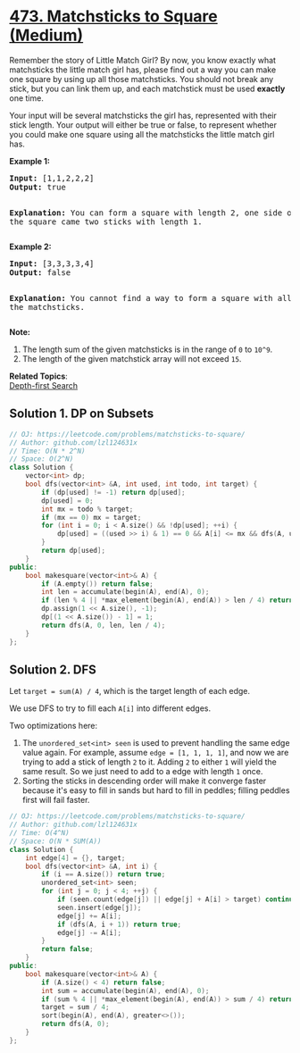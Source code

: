 # [473. Matchsticks to Square (Medium)](https://leetcode.com/problems/matchsticks-to-square/)

<p>Remember the story of Little Match Girl? By now, you know exactly what matchsticks the little match girl has, please find out a way you can make one square by using up all those matchsticks. You should not break any stick, but you can link them up, and each matchstick must be used <b>exactly</b> one time.</p>

<p> Your input will be several matchsticks the girl has, represented with their stick length. Your output will either be true or false, to represent whether you could make one square using all the matchsticks the little match girl has.</p>

<p><b>Example 1:</b><br>
</p><pre><b>Input:</b> [1,1,2,2,2]
<b>Output:</b> true

<b>Explanation:</b> You can form a square with length 2, one side of the square came two sticks with length 1.
</pre>
<p></p>

<p><b>Example 2:</b><br>
</p><pre><b>Input:</b> [3,3,3,3,4]
<b>Output:</b> false

<b>Explanation:</b> You cannot find a way to form a square with all the matchsticks.
</pre>
<p></p>

<p><b>Note:</b><br>
</p><ol>
<li>The length sum of the given matchsticks is in the range of <code>0</code> to <code>10^9</code>.
</li><li>The length of the given matchstick array will not exceed <code>15</code>.</li>
</ol>
<p></p>

**Related Topics**:  
[Depth-first Search](https://leetcode.com/tag/depth-first-search/)

## Solution 1. DP on Subsets

```cpp
// OJ: https://leetcode.com/problems/matchsticks-to-square/
// Author: github.com/lzl124631x
// Time: O(N * 2^N)
// Space: O(2^N)
class Solution {
    vector<int> dp;
    bool dfs(vector<int> &A, int used, int todo, int target) {
        if (dp[used] != -1) return dp[used];
        dp[used] = 0;
        int mx = todo % target;
        if (mx == 0) mx = target;
        for (int i = 0; i < A.size() && !dp[used]; ++i) {
            dp[used] = ((used >> i) & 1) == 0 && A[i] <= mx && dfs(A, used | (1 << i), todo - A[i], target);
        }
        return dp[used];
    }
public:
    bool makesquare(vector<int>& A) {
        if (A.empty()) return false;
        int len = accumulate(begin(A), end(A), 0);
        if (len % 4 || *max_element(begin(A), end(A)) > len / 4) return false;
        dp.assign(1 << A.size(), -1);
        dp[(1 << A.size()) - 1] = 1;
        return dfs(A, 0, len, len / 4);
    }
};
```

## Solution 2. DFS

Let `target = sum(A) / 4`, which is the target length of each edge.

We use DFS to try to fill each `A[i]` into different edges.

Two optimizations here:

1. The `unordered_set<int> seen` is used to prevent handling the same edge value again. For example, assume `edge = [1, 1, 1, 1]`, and now we are trying to add a stick of length `2` to it. Adding `2` to either `1` will yield the same result. So we just need to add to a edge with length `1` once.
1. Sorting the sticks in descending order will make it converge faster because it's easy to fill in sands but hard to fill in peddles; filling peddles first will fail faster.

```cpp
// OJ: https://leetcode.com/problems/matchsticks-to-square/
// Author: github.com/lzl124631x
// Time: O(4^N)
// Space: O(N * SUM(A))
class Solution {
    int edge[4] = {}, target;
    bool dfs(vector<int> &A, int i) {
        if (i == A.size()) return true;
        unordered_set<int> seen;
        for (int j = 0; j < 4; ++j) {
            if (seen.count(edge[j]) || edge[j] + A[i] > target) continue;
            seen.insert(edge[j]);
            edge[j] += A[i];
            if (dfs(A, i + 1)) return true;
            edge[j] -= A[i];
        }
        return false;
    }
public:
    bool makesquare(vector<int>& A) {
        if (A.size() < 4) return false;
        int sum = accumulate(begin(A), end(A), 0);
        if (sum % 4 || *max_element(begin(A), end(A)) > sum / 4) return false;
        target = sum / 4;
        sort(begin(A), end(A), greater<>());
        return dfs(A, 0);
    }
};
```